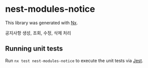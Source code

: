 # nest-modules-notice

This library was generated with [Nx](https://nx.dev).

공지사항 생성, 조회, 수정, 삭제 처리

## Running unit tests

Run `nx test nest-modules-notice` to execute the unit tests via [Jest](https://jestjs.io).

